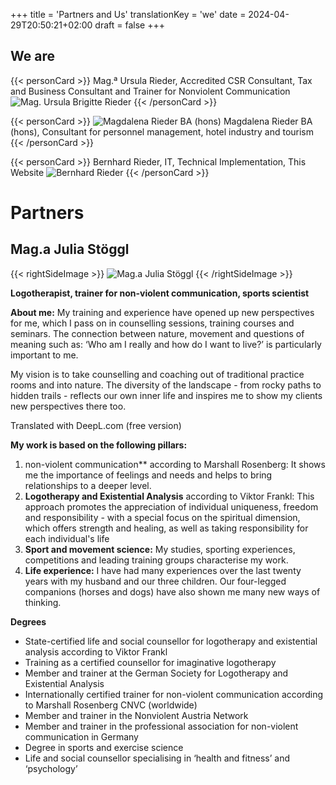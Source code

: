 +++
title = 'Partners and Us'
translationKey = 'we'
date = 2024-04-29T20:50:21+02:00
draft = false
+++

## We are

{{< personCard >}}
Mag.ª Ursula Rieder, Accredited CSR Consultant, Tax and Business Consultant and Trainer for Nonviolent Communication
![Mag. Ursula Brigitte Rieder](/img/UschiBild_unbearbeitet_KJA_6614_(Mittel).jpg)
{{< /personCard >}}

{{< personCard >}}
![Magdalena Rieder BA (hons)](/img/MagdalenaBild_unbearbeitet_DSC_1450_(Mittel).JPG)
Magdalena Rieder BA (hons), Consultant for personnel management, hotel industry and tourism
{{< /personCard >}}

{{< personCard >}}
Bernhard Rieder, IT, Technical Implementation, This Website
![Bernhard Rieder](/img/BernhardBild_unbearbeitet_KJB_8272_(Mittel).JPG)
{{< /personCard >}}

# Partners


## Mag.a Julia Stöggl
{{< rightSideImage >}}
![Mag.a Julia Stöggl](/img/MagJuliaStoeggl.png)
{{< /rightSideImage >}}

**Logotherapist, trainer for non-violent communication, sports scientist**

**About me:** My training and experience have opened up new perspectives for me, which I pass on in counselling sessions, training courses and seminars. The connection between nature, movement and questions of meaning such as: ‘Who am I really and how do I want to live?’ is particularly important to me.

My vision is to take counselling and coaching out of traditional practice rooms and into nature. The diversity of the landscape - from rocky paths to hidden trails - reflects our own inner life and inspires me to show my clients new perspectives there too.

Translated with DeepL.com (free version)

**My work is based on the following pillars:**

1. non-violent communication** according to Marshall Rosenberg: It shows me the importance of feelings and needs and helps to bring relationships to a deeper level.
2. **Logotherapy and Existential Analysis** according to Viktor Frankl: This approach promotes the appreciation of individual uniqueness, freedom and responsibility - with a special focus on the spiritual dimension, which offers strength and healing, as well as taking responsibility for each individual's life
3. **Sport and movement science:** My studies, sporting experiences, competitions and leading training groups characterise my work.
4. **Life experience:** I have had many experiences over the last twenty years with my husband and our three children. Our four-legged companions (horses and dogs) have also shown me many new ways of thinking.

**Degrees**

- State-certified life and social counsellor for logotherapy and existential analysis according to Viktor Frankl 
- Training as a certified counsellor for imaginative logotherapy 
- Member and trainer at the German Society for Logotherapy and Existential Analysis
- Internationally certified trainer for non-violent communication according to Marshall Rosenberg CNVC (worldwide)
- Member and trainer in the Nonviolent Austria Network
- Member and trainer in the professional association for non-violent communication in Germany
- Degree in sports and exercise science
- Life and social counsellor specialising in ‘health and fitness’ and ‘psychology’

